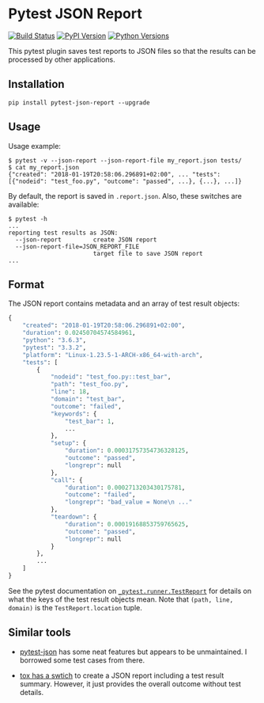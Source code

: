 # Pytest JSON Report

[![Build Status](https://travis-ci.org/numirias/pytest-json-report.svg?branch=master)](https://travis-ci.org/numirias/pytest-json-report)
[![PyPI Version](https://img.shields.io/pypi/v/pytest-json-report.svg)](https://pypi.python.org/pypi/pytest-json-report)
[![Python Versions](https://img.shields.io/pypi/pyversions/pytest-json-report.svg)](https://pypi.python.org/pypi/pytest-json-report)

This pytest plugin saves test reports to JSON files so that the results can be processed by other applications.

## Installation

```
pip install pytest-json-report --upgrade 
```
## Usage

Usage example:

```
$ pytest -v --json-report --json-report-file my_report.json tests/
$ cat my_report.json
{"created": "2018-01-19T20:58:06.296891+02:00", ... "tests":[{"nodeid": "test_foo.py", "outcome": "passed", ...}, {...}, ...]}
```
By default, the report is saved in `.report.json`. Also, these switches are available:

```
$ pytest -h
...
reporting test results as JSON:
  --json-report         create JSON report
  --json-report-file=JSON_REPORT_FILE
                        target file to save JSON report
...
```

## Format

The JSON report contains metadata and an array of test result objects:

```python
{
    "created": "2018-01-19T20:58:06.296891+02:00",
    "duration": 0.02450704574584961,
    "python": "3.6.3",
    "pytest": "3.3.2",
    "platform": "Linux-1.23.5-1-ARCH-x86_64-with-arch",
    "tests": [
        {
            "nodeid": "test_foo.py::test_bar",
            "path": "test_foo.py",
            "line": 18,
            "domain": "test_bar",
            "outcome": "failed",
            "keywords": {
                "test_bar": 1,
                ...
            },
            "setup": {
                "duration": 0.00031757354736328125,
                "outcome": "passed",
                "longrepr": null
            },
            "call": {
                "duration": 0.0002713203430175781,
                "outcome": "failed",
                "longrepr": "bad_value = None\n ..."
            },
            "teardown": {
                "duration": 0.00019168853759765625,
                "outcome": "passed",
                "longrepr": null
            }
        },
        ...
    ]
}

```
See the pytest documentation on [`_pytest.runner.TestReport`](https://docs.pytest.org/en/latest/writing_plugins.html#_pytest.runner.TestReport) for details on what the keys of the test result objects mean. Note that `(path, line, domain)` is the `TestReport.location` tuple.


## Similar tools

- [pytest-json](https://github.com/mattcl/pytest-json) has some neat features but appears to be unmaintained. I borrowed some test cases from there.

- [tox has a swtich](http://tox.readthedocs.io/en/latest/example/result.html) to create a JSON report including a test result summary. However, it just provides the overall outcome without test details.
